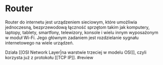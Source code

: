 # Router
Router do internetu jest urządzeniem sieciowym, które umożliwia jednoczesną, bezprzewodową łączność sprzętom takim jak komputery, laptopy, tablety, smartfony, telewizory, konsole i wielu innym wyposażonym w moduł Wi-Fi. Jego głównym zadaniem jest rozdzielanie sygnału internetowego na wiele urządzeń. 

Działa [[OSI Network Layer|na warstwie trzeciej w modelu OSI]], czyli korzysta już z protokołu [[TCP IP]]. #review